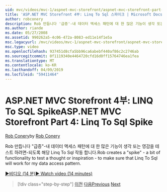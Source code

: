 ```yaml
---
uid: mvc/videos/mvc-1/aspnet-mvc-storefront/aspnet-mvc-storefront-part-4-linq-to-sql-spike
title: 'ASP.NET MVC Storefront 4부: Linq To Sql 스파이크 | Microsoft Docs'
author: robconery
description: Rob 만듭니다 '급증'-내 데이터 액세스 패턴에 대 한 많은 기능이 생각 또는 영감을 테스트 하려면-되도록 해당 Linq To Sql 작동 합니다.
ms.author: riande
ms.date: 05/27/2008
ms.assetid: 990262a5-4c06-472a-8083-ed11e14f1e5a
msc.legacyurl: /mvc/videos/mvc-1/aspnet-mvc-storefront/aspnet-mvc-storefront-part-4-linq-to-sql-spike
msc.type: video
ms.openlocfilehash: 937451d8cfa5bb96ca6abebf440af86c2c2746ab
ms.sourcegitcommit: 0f1119340e4464720cfd16d0ff15764746ea1fea
ms.translationtype: MT
ms.contentlocale: ko-KR
ms.lasthandoff: 04/09/2019
ms.locfileid: "59411464"
---
```

# <a name="aspnet-mvc-storefront-part-4-linq-to-sql-spike"></a><span data-ttu-id="f1119-103">ASP.NET MVC Storefront 4부: LINQ To SQL Spike</span><span class="sxs-lookup"><span data-stu-id="f1119-103">ASP.NET MVC Storefront Part 4: Linq To Sql Spike</span></span>

<span data-ttu-id="f1119-104">[Rob Conery](https://github.com/robconery)</span><span class="sxs-lookup"><span data-stu-id="f1119-104">by [Rob Conery](https://github.com/robconery)</span></span>

<span data-ttu-id="f1119-105">Rob 만듭니다 "급증"-내 데이터 액세스 패턴에 대 한 많은 기능이 생각 또는 영감을 테스트 하려면-되도록 해당 Linq To Sql 작동 합니다.</span><span class="sxs-lookup"><span data-stu-id="f1119-105">Rob creates a "spike" - a bit of functionality to test a thought or inspiration - to make sure that Linq To Sql will work for my data access pattern.</span></span>

[<span data-ttu-id="f1119-106">&#9654;비디오 (14 분)</span><span class="sxs-lookup"><span data-stu-id="f1119-106">&#9654; Watch video (14 minutes)</span></span>](https://channel9.msdn.com/Blogs/ASP-NET-Site-Videos/aspnet-mvc-storefront-part-4-linq-to-sql-spike)

> [!div class="step-by-step"]
> <span data-ttu-id="f1119-107">[이전](aspnet-mvc-storefront-part-3-pipes-and-filters.md)
> [다음](aspnet-mvc-storefront-part-5-globalization.md)</span><span class="sxs-lookup"><span data-stu-id="f1119-107">[Previous](aspnet-mvc-storefront-part-3-pipes-and-filters.md)
[Next](aspnet-mvc-storefront-part-5-globalization.md)</span></span>
